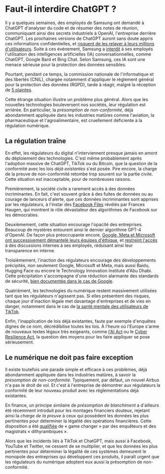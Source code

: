 # Faut-il interdire ChatGPT ?

Il y a quelques semaines, des employés de Samsung ont demandé à ChatGPT d'analyser du code et de résumer des notes de réunion,
communiquant ainsi des secrets industriels à OpenAI, l'entreprise derrière ChatGPT.
Les prochaines versions de ChatGPT auront sans doute appris ces informations confidentielles, et [risquent de les relayer à leurs millions d'utilisateurs](https://arxiv.org/abs/2304.05197).
Suite à ces événement, Samsung a [interdit](https://www.journaldugeek.com/2023/05/03/chatgpt-pourquoi-samsung-interdit-a-ses-employes-dutiliser-lia/) à ses employés l'utilisation des intelligences artificielles (IA) conversationnelles, comme ChatGPT, Google Bard et Bing Chat.
Selon Samsung, ces IA sont une menace sérieuse pour la protection des données sensibles.

Pourtant, pendant ce temps,
la commission nationale de l'informatique et des libertés (CNIL),
chargée notamment d'appliquer le règlement général pour la protection des données (RGPD),
tarde à réagir, 
malgré la réception de [5 plaintes](https://www.lesechos.fr/tech-medias/hightech/chatgpt-la-cnil-enquete-sur-cinq-plaintes-1934550).

Cette étrange situation illustre un problème plus général.
Alors que les nouvelles technologies bouleversent nos sociétés,
leur régulation est arriérée.
En particulier, la *présomption de non-conformité*,
déjà abondamment appliquée dans les industries matûres
comme l'aviation, la pharmaceutique et l'agroalimentaire,
est cruellement déficiente à la régulation numérique.


## La régulation traîne

En effet, les régulateurs du digital n'interviennent presque jamais 
en amont du déploiement des technologies.
C'est même probablement après l'adoption massive de ChatGPT, TikTok ou du Bitcoin, 
que la question de la conformité avec les lois *déjà existantes* s'est posée.
Pire encore, la charge de la preuve de non-conformité retombe trop souvent sur la partie civile.
Cette situation est inacceptable, pour de nombreuses raisons.

Premièrement, la société civile a rarement accès à des données incriminantes.
En fait, c'est souvent grâce à des fuites de données ou au courage de lanceurs d'alerte,
que ces données incriminantes sont apprises par les régulateurs,
à l'instar des [Facebook Files](https://www.la-croix.com/Economie/Frances-Haugen-lanceuse-dalerte-issue-Facebook-tournee-europeenne-2021-11-07-1201184083) révélés par Frances Haugen, 
qui montrent le rôle dévastateur des algorithmes de Facebook sur les démocraties.

Deuxièmement, cette situation encourage l'opacité des entreprises.
Beaucoup de mystères entourent ainsi le dernier algorithme GPT-4 d'OpenAI.
De façon plus préoccupante encore, 
[Google, Meta et Microsoft ont successivement démantelé leurs équipes d'éthique](https://techcrunch.com/2023/03/13/microsoft-lays-off-an-ethical-ai-team-as-it-doubles-down-on-openai/),
et [restreint l'accès](https://www.wsj.com/articles/facebook-limits-employee-access-to-some-internal-discussion-groups-11634171786) à des discussions internes à ses employés,
réduisant ainsi leur transparence en interne.

Troisièmement, l'inaction des régulateurs encourage des développements précipités, 
non seulement Google, Microsoft et Meta,
mais aussi Baidu, Hugging Face ou encore le Technology Innovation Institute d'Abu Dhabi.
Cette précipitation s'accompagne d'une réduction alarmante des standards de sécurité,
[bien documentée dans le cas de Google](https://www.bloomberg.com/news/features/2023-04-19/google-bard-ai-chatbot-raises-ethical-concerns-from-employees#xj4y7vzkg).

Quatrièment, les technologies du numérique restent massivement utilisées
tant que les régulateurs n'agissent pas.
Si elles présentent des risques, chaque jour d'inaction légale met davantage d'entreprises et de vies en danger,
notamment dans le cas de [la santé mentale des utilisateurs de TikTok](https://jonathanhaidt.substack.com/p/international-mental-illness-part-one).

Enfin, l'inapplication de lois déjà existantes, faute par exemple d'enquêtes dignes de ce nom, décrédibilise toutes les lois.
À l'heure où l'Europe s'arme de nouveaux textes légaux très exigeants,
comme [l'AI Act](https://artificialintelligenceact.eu/) ou le [Cyber Resilience Act](https://digital-strategy.ec.europa.eu/en/library/cyber-resilience-act),
la question des moyens pour les faire appliquer se pose sérieusement.

## Le numérique ne doit pas faire exception

Il existe toutefois une parade simple et efficace à ces problèmes,
déjà abondamment appliquée dans les industries matûres, 
à savoir la *présomption de non-conformité*.
Typiquement, par défaut, un nouvel Airbus n'a pas le droit de vol.
Et c'est à l'entreprise de démontrer aux régulateurs la conformité de leur nouveau produit 
avec les réglementations déjà existantes.

En finance, un principe similaire de *présomption de blanchiment* 
a d'ailleurs été récemment introduit pour les montages financiers douteux,
rejetant ainsi la *charge de la preuve* à ceux qui possèdent les données les plus pertinentes
pour déterminer la légalité des opérations financières.
Cette disposition a été [qualifiée](https://www.lemonde.fr/les-decodeurs/article/2023/04/29/la-presomption-de-blanchiment-arme-redoutable-contre-les-montages-financiers-occultes_6171473_4355770.html) de « game changer » par des enquêteurs et des magistrats « dithyrambiques ».

Alors que les incidents liés à TikTok et ChatGPT, mais aussi à Facebook, YouTube et Twitter, 
ne cessent de se multiplier,
et que les données les plus pertinentes pour déterminer la légalité de ces systèmes demeurent le monopole des entreprises qui développent ces produits,
il paraît urgent que les régulateurs du numérique adoptent eux aussi
la présomption de non-conformité.

